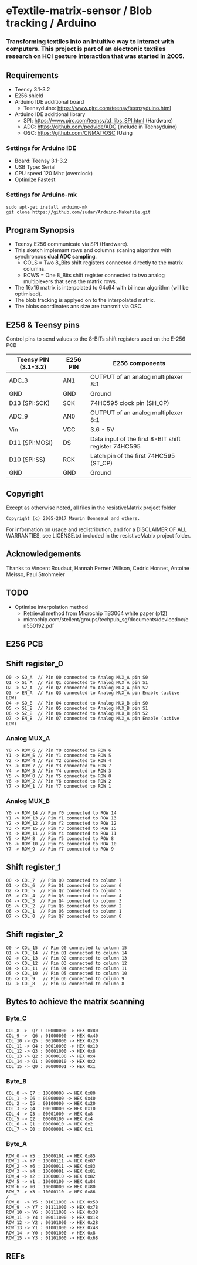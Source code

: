 # eTextile-matrix-sensor / Blob tracking / Arduino

### Transforming textiles into an intuitive way to interact with computers. This project is part of an electronic textiles research on HCI gesture interaction that was started in 2005.

## Requirements
- Teensy 3.1-3.2
- E256 shield
- Arduino IDE additional board
  - Teensyduino: https://www.pjrc.com/teensy/teensyduino.html
- Arduino IDE additional library
  - SPI: https://www.pjrc.com/teensy/td_libs_SPI.html (Hardware)
  - ADC: https://github.com/pedvide/ADC (include in Teensyduino)
  - OSC: https://github.com/CNMAT/OSC (Using 

### Settings for Arduino IDE
- Board:       Teensy 3.1-3.2
- USB Type:    Serial
- CPU speed    120 Mhz (overclock)
- Optimize     Fastest

### Settings for Arduino-mk
    sudo apt-get install arduino-mk
    git clone https://github.com/sudar/Arduino-Makefile.git

## Program Synopsis
- Teensy  E256 communicate via SPI (Hardware).
- This sketch implemant rows and columns scaning algorithm with synchronous **dual ADC sampling**.
  - COLS = Two 8_Bits shift registers connected directly to the matrix columns.
  - ROWS = One 8_Bits shift register connected to two analog multiplexers that sens the matrix rows.
- The 16x16 matrix is interpolated to 64x64 with bilinear algorithm (will be optimised).
- The blob tracking is applyed on to the interpolated matrix.
- The blobs coordinates ans size are transmit via OSC.

## E256 & Teensy pins
Control pins to send values to the 8-BITs shift registers used on the E-256 PCB

| Teensy PIN (3.1-3.2) | E256 PIN | E256 components                                      |
| -------------------- | -------- | ---------------------------------------------------- |
| ADC_3                | AN1      | OUTPUT of an analog multiplexer 8:1                  |
| GND                  | GND      | Ground                                               |
| D13 (SPI:SCK)        | SCK      | 74HC595 clock pin (SH_CP)                            |
| ADC_9                | AN0      | OUTPUT of an analog multiplexer 8:1                  |
| Vin                  | VCC      | 3.6 - 5V                                             |
| D11 (SPI:MOSI)       | DS       | Data input of the first 8-BIT shift register 74HC595 |
| D10 (SPI:SS)         | RCK      | Latch pin of the first 74HC595 (ST_CP)               |
| GND                  | GND      | Ground                                               |

## Copyright
Except as otherwise noted, all files in the resistiveMatrix project folder

    Copyright (c) 2005-2017 Maurin Donneaud and others.

For information on usage and redistribution, and for a DISCLAIMER OF ALL
WARRANTIES, see LICENSE.txt included in the resistiveMatrix project folder.

## Acknowledgements
Thanks to Vincent Roudaut, Hannah Perner Willson, Cedric Honnet, Antoine Meisso, Paul Strohmeier

## TODO
- Optimise interpolation method
  - Retrieval method from Microchip TB3064 white paper (p12)
  - microchip.com/stellent/groups/techpub_sg/documents/devicedoc/en550192.pdf


## E256 PCB

## Shift register_0
    Q0 -> SO_A  // Pin Q0 connected to Analog MUX_A pin S0
    Q1 -> S1_A  // Pin Q1 connected to Analog MUX_A pin S1
    Q2 -> S2_A  // Pin Q2 connected to Analog MUX_A pin S2
    Q3 -> EN_A  // Pin Q3 connected to Analog MUX_A pin Enable (active LOW)
    Q4 -> SO_B  // Pin Q4 connected to Analog MUX_B pin S0
    Q5 -> S1_B  // Pin Q5 connected to Analog MUX_B pin S1
    Q6 -> S2_B  // Pin Q6 connected to Analog MUX_B pin S2
    Q7 -> EN_B  // Pin Q7 connected to Analog MUX_A pin Enable (active LOW)

### Analog MUX_A
    Y0 -> ROW_6 // Pin Y0 connected to ROW 6
    Y1 -> ROW_5 // Pin Y1 connected to ROW 5
    Y2 -> ROW_4 // Pin Y2 connected to ROW 4
    Y3 -> ROW_7 // Pin Y3 connected to ROW 7
    Y4 -> ROW_3 // Pin Y4 connected to ROW 3
    Y5 -> ROW_0 // Pin Y5 connected to ROW 0
    Y6 -> ROW_2 // Pin Y6 connected to ROW 2
    Y7 -> ROW_1 // Pin Y7 connected to ROW 1

### Analog MUX_B
    Y0 -> ROW_14 // Pin Y0 connected to ROW 14
    Y1 -> ROW_13 // Pin Y1 connected to ROW 13
    Y2 -> ROW_12 // Pin Y2 connected to ROW 12
    Y3 -> ROW_15 // Pin Y3 connected to ROW 15
    Y4 -> ROW_11 // Pin Y4 connected to ROW 11
    Y5 -> ROW_8  // Pin Y5 connected to ROW 8
    Y6 -> ROW_10 // Pin Y6 connected to ROW 10
    Y7 -> ROW_9  // Pin Y7 connected to ROW 9

## Shift register_1
    Q0 -> COL_7  // Pin Q0 connected to column 7
    Q1 -> COL_6  // Pin Q1 connected to column 6
    Q2 -> COL_5  // Pin Q2 connected to column 5
    Q3 -> COL_4  // Pin Q3 connected to column 4
    Q4 -> COL_3  // Pin Q4 connected to column 3
    Q5 -> COL_2  // Pin Q5 connected to column 2
    Q6 -> COL_1  // Pin Q6 connected to column 1
    Q7 -> COL_0  // Pin Q7 connected to column 0

## Shift register_2
    Q0 -> COL_15  // Pin Q0 connected to column 15
    Q1 -> COL_14  // Pin Q1 connected to column 14
    Q2 -> COL_13  // Pin Q2 connected to column 13
    Q3 -> COL_12  // Pin Q3 connected to column 12
    Q4 -> COL_11  // Pin Q4 connected to column 11
    Q5 -> COL_10  // Pin Q5 connected to column 10
    Q6 -> COL_9   // Pin Q6 connected to column 9
    Q7 -> COL_8   // Pin Q7 connected to column 8

## Bytes to achieve the matrix scanning

### Byte_C
    COL_8 ->  Q7 : 10000000 -> HEX 0x80
    COL_9 ->  Q6 : 01000000 -> HEX 0x40
    COL_10 -> Q5 : 00100000 -> HEX 0x20
    COL_11 -> Q4 : 00010000 -> HEX 0x10
    COL_12 -> Q3 : 00001000 -> HEX 0x8
    COL_13 -> Q2 : 00000100 -> HEX 0x4
    COL_14 -> Q1 : 00000010 -> HEX 0x2
    COL_15 -> Q0 : 00000001 -> HEX 0x1

### Byte_B
    COL_0 -> Q7 : 10000000 -> HEX 0x80
    COL_1 -> Q6 : 01000000 -> HEX 0x40
    COL_2 -> Q5 : 00100000 -> HEX 0x20
    COL_3 -> Q4 : 00010000 -> HEX 0x10
    COL_4 -> Q3 : 00001000 -> HEX 0x8
    COL_5 -> Q2 : 00000100 -> HEX 0x4
    COL_6 -> Q1 : 00000010 -> HEX 0x2
    COL_7 -> Q0 : 00000001 -> HEX 0x1

### Byte_A
    ROW_0 -> Y5 : 10000101 -> HEX 0x85
    ROW_1 -> Y7 : 10000111 -> HEX 0x87
    ROW_2 -> Y6 : 10000011 -> HEX 0x83
    ROW_3 -> Y4 : 10000001 -> HEX 0x81
    ROW_4 -> Y2 : 10000010 -> HEX 0x82
    ROW_5 -> Y1 : 10000100 -> HEX 0x84
    ROW_6 -> Y0 : 10000000 -> HEX 0x80
    ROW_7 -> Y3 : 10000110 -> HEX 0x86
    /
    ROW_8  -> Y5 : 01011000 -> HEX 0x58
    ROW_9  -> Y7 : 01111000 -> HEX 0x78
    ROW_10 -> Y6 : 00111000 -> HEX 0x38
    ROW_11 -> Y4 : 00011000 -> HEX 0x18
    ROW_12 -> Y2 : 00101000 -> HEX 0x28
    ROW_13 -> Y1 : 01001000 -> HEX 0x48
    ROW_14 -> Y0 : 00001000 -> HEX 0x8
    ROW_15 -> Y3 : 01101000 -> HEX 0x68

## REFs

